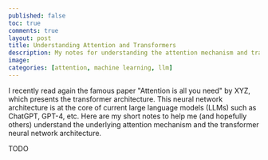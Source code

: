 ```yaml
---
published: false
toc: true
comments: true
layout: post
title: Understanding Attention and Transformers
description: My notes for understanding the attention mechanism and transformer architecture used by GPT-4 and other LLMs.
image: 
categories: [attention, machine learning, llm]
---
```


I recently read again the famous paper "Attention is all you need" by XYZ, which presents the transformer architecture.
This neural network architecture is at the core of current large language models (LLMs) such as ChatGPT, GPT-4, etc.
Here are my short notes to help me (and hopefully others) understand the underlying attention mechanism and the transformer neural network architecture.

TODO
